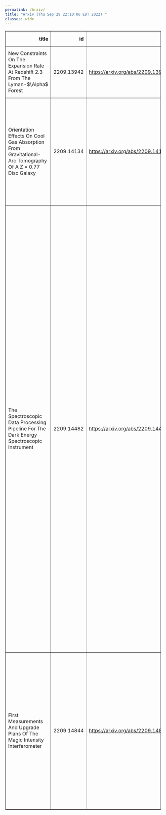 ```yaml
---
permalink: /Arxiv/
title: "Arxiv (Thu Sep 29 22:10:06 EDT 2022) "
classes: wide
---
```

<table border="1" class="dataframe">
  <thead>
    <tr style="text-align: right;">
      <th>title</th>
      <th>id</th>
      <th>url</th>
      <th>authors</th>
      <th>Local Authors</th>
    </tr>
  </thead>
  <tbody>
    <tr>
      <td>New Constraints On The Expansion Rate At Redshift 2.3 From The   Lyman-$\Alpha$ Forest</td>
      <td>2209.13942</td>
      <td><a href="https://arxiv.org/abs/2209.13942" target="_blank">https://arxiv.org/abs/2209.13942</a></td>
      <td>Andrei Cuceu, Andreu Font-Ribera, Seshadri Nadathur, Benjamin Joachimi, Paul Martini</td>
      <td>Andrei Cuceu, Paul Martini</td>
    </tr>
    <tr>
      <td>Orientation Effects On Cool Gas Absorption From Gravitational-Arc   Tomography Of A Z = 0.77 Disc Galaxy</td>
      <td>2209.14134</td>
      <td><a href="https://arxiv.org/abs/2209.14134" target="_blank">https://arxiv.org/abs/2209.14134</a></td>
      <td>A. Fernandez-Figueroa, S. Lopez, N. Tejos, T. A. M. Berg, C. Ledoux, P. Noterdaeme, A. Afruni, L. F. Barrientos, J. Gonzalez-Lopez, M. Hamel, E. J. Johnston, A. Katsianis, K. Sharon, M. Solimano</td>
      <td>Sebastian Lopez</td>
    </tr>
    <tr>
      <td>The Spectroscopic Data Processing Pipeline For The Dark Energy   Spectroscopic Instrument</td>
      <td>2209.14482</td>
      <td><a href="https://arxiv.org/abs/2209.14482" target="_blank">https://arxiv.org/abs/2209.14482</a></td>
      <td>J. Guy, S. Bailey, A. Kremin, Shadab Alam, C. Allende Prieto, S. Benzvi, A. S. Bolton, D. Brooks, E. Chaussidon, A. P. Cooper, K. Dawson, A. De La Macorra, A. Dey, Biprateep Dey, G. Dhungana, D. J. Eisenstein, A. Font-Ribera, J. E. Forero-Romero, E. Gaztañaga, S. Gontcho A Gontcho, D. Green, K. Honscheid, M. Ishak, R. Kehoe, D. Kirkby, T. Kisner, Sergey E. Koposov, Ting-Wen Lan, M. Landriau, L. Le Guillou, Michael E. Levi, C. Magneville, Christopher J. Manser, P. Martini, Aaron M. Meisner, R. Miquel, J. Moustakas, Adam D. Myers, Jeffrey A. Newman, Jundan Nie, N. Palanque-Delabrouille, W. J. Percival, C. Poppett, F. Prada, A. Raichoor, C. Ravoux, A. J. Ross, E. F. Schlafly, D. Schlegel, M. Schubnell, Ray M. Sharples, Gregory Tarlé, B. A. Weaver, Christophe Yèche, Rongpu Zhou, Zhimin Zhou, H. Zou</td>
      <td>Ashley Ross, Klaus Honscheid, Paul Martini</td>
    </tr>
    <tr>
      <td>First Measurements And Upgrade Plans Of The Magic Intensity   Interferometer</td>
      <td>2209.14844</td>
      <td><a href="https://arxiv.org/abs/2209.14844" target="_blank">https://arxiv.org/abs/2209.14844</a></td>
      <td>Juan Cortina, V. A. Acciari, A. Biland, E. Colombo, C. Da Costa, C. Delgado, C. Diaz, M. Fiori, D. Fink, T. Hassan, I. Jimenez-Martinez, E. Lyard, M. Mariotti, G. Martinez, R. Mirzoyan, G. Naletto, M. Polo, N. Produit, J. J. Rodriguez, T. Schweizer, R. Walter, C. W. Wunderlich, L. Zampieri, The Magic, Lst Collaborations</td>
      <td>Jennifer Rodriguez</td>
    </tr>
  </tbody>
</table>